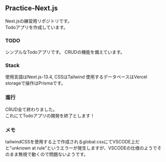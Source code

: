## Practice-Next.js  
Next.jsの練習用リポジトリです。  
Todoアプリを作成しています。

### TODO  
シンプルなTodoアプリです。
CRUDの機能を備えています。

### Stack  
使用言語はNext.js-13.4, CSSはTailwind
使用するデータベースはVercel storageで操作はPrismaです。 

### 進行  
CRUD全て終わりました。  
これにてTodoアプリの開発を終了とします！   

### メモ  
tailwindCSSを使用する上で作成されるglobal.cssにてVSCODE上だと"unknown at rule"というエラーが発生しますが、VSCODEの仕様のようでそのまま無視で動くので問題ないようです。